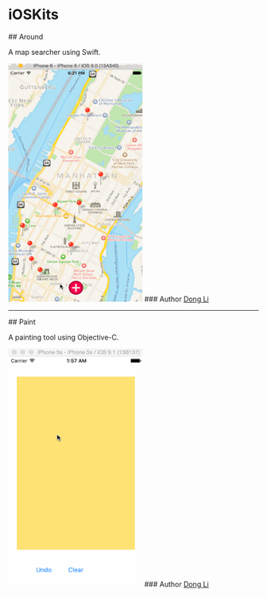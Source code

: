 # iOSKits
<html>
<body>
## Around
<p>A map searcher using Swift.</p>
<img src="https://raw.githubusercontent.com/mewhuan/iOSKits/master/Around/pics/mapsearch.gif" width="270" height="480">
### Author
<a href="https://github.com/mewhuan">Dong Li</a>
<hr>
## Paint
<p>A painting tool using Objective-C.</p>
<img src="https://raw.githubusercontent.com/mewhuan/iOSKits/master/Paint/pt.gif" width="270" height="480">
### Author
<a href="https://github.com/mewhuan">Dong Li</a>
</body>
</html>
